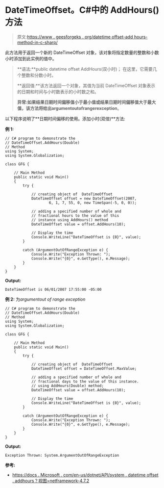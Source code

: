 # DateTimeOffset。C#中的 AddHours()方法

> 原文:[https://www . geesforgeks . org/datetime offset-add hours-method-in-c-sharp/](https://www.geeksforgeeks.org/datetimeoffset-addhours-method-in-c-sharp/)

此方法用于返回一个新的 DateTimeOffset 对象，该对象将指定数量的整数和小数小时添加到此实例的值中。

> **语法:**public datetime offset AddHours(双小时)；
> 在这里，它需要几个整数和分数小时。
> 
> **返回值:**该方法返回一个对象，其值为当前 DateTimeOffset 对象表示的日期和时间与小时数表示的小时数之和。
> 
> **异常:**如果结果日期时间偏移值小于最小值或结果日期时间偏移值大于最大值，该方法将给出**argumentoutofrangerexception**。

以下程序说明了**日期时间偏移的使用。添加小时(双倍)**方法:

**例 1:**

```
// C# program to demonstrate the
// DateTimeOffset.AddHours(Double)
// Method
using System;
using System.Globalization;

class GFG {

    // Main Method
    public static void Main()
    {
        try {

            // creating object of  DateTimeOffset
            DateTimeOffset offset = new DateTimeOffset(2007,
                    6, 1, 7, 55, 0, new TimeSpan(-5, 0, 0));

            // adding a specified number of whole and 
            // fractional hours to the value of this 
            // instance using AddHours() method
            DateTimeOffset value = offset.AddHours(10);

            // Display the time
            Console.WriteLine("DateTimeOffset is {0}", value);
        }

        catch (ArgumentOutOfRangeException e) {
            Console.Write("Exception Thrown: ");
            Console.Write("{0}", e.GetType(), e.Message);
        }
    }
}
```

**Output:**

```
DateTimeOffset is 06/01/2007 17:55:00 -05:00

```

**例 2:** 为*argumentout of range exception*

```
// C# program to demonstrate the
// DateTimeOffset.AddHours(Double)
// Method
using System;
using System.Globalization;

class GFG {

    // Main Method
    public static void Main()
    {
        try {

            // creating object of  DateTimeOffset
            DateTimeOffset offset = DateTimeOffset.MaxValue;

            // adding a specified number of whole and
            // fractional days to the value of this instance.
            // using AddHours(Double) method;
            DateTimeOffset value = offset.AddHours(10);

            // Display the time
            Console.WriteLine("DateTimeOffset is {0}", value);
        }

        catch (ArgumentOutOfRangeException e) {
            Console.Write("Exception Thrown: ");
            Console.Write("{0}", e.GetType(), e.Message);
        }
    }
}
```

**Output:**

```
Exception Thrown: System.ArgumentOutOfRangeException

```

**参考:**

*   [https://docs . Microsoft . com/en-us/dotnet/API/system . datetime offset . addhours？视图=netframework-4.7.2](https://docs.microsoft.com/en-us/dotnet/api/system.datetimeoffset.addhours?view=netframework-4.7.2)